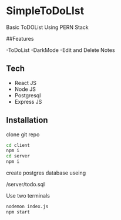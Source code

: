 # SimpleToDoLIst
Basic ToDOList Using PERN Stack 


##Features

-ToDoList
-DarkMode
-Edit and Delete Notes

## Tech

- React JS
- Node JS
- Postgresql
- Express JS


## Installation

clone git repo 

```sh
cd client
npm i 
cd server
npm i
```

create postgres database useing 

/server/todo.sql 


Use two terminals

```sh
nodemon index.js
npm start
```






